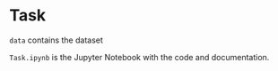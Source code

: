 # Task

`data` contains the dataset

`Task.ipynb` is the Jupyter Notebook with the code and documentation.

